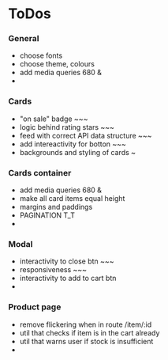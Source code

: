 # ToDos

### General

- choose fonts
- choose theme, colours
- add media queries 680 &
-

### Cards

- "on sale" badge ~~~
- logic behind rating stars ~~~
- feed with correct API data structure ~~~
- add intereactivity for botton ~~~
- backgrounds and styling of cards ~

### Cards container

- add media queries 680 &
- make all card items equal height
- margins and paddings
- PAGINATION T_T
-

### Modal

- interactivity to close btn ~~~
- responsiveness ~~~
- interactivity to add to cart btn
-

### Product page

- remove flickering when in route /item/:id
- util that checks if item is in the cart already
- util that warns user if stock is insufficient
-
